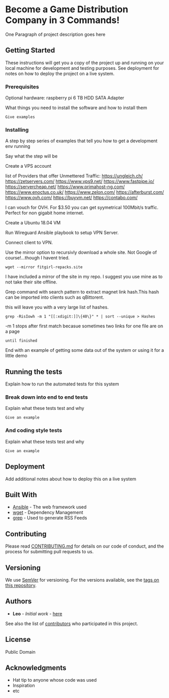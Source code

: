 # Become a Game Distribution Company in 3 Commands!

One Paragraph of project description goes here

## Getting Started

These instructions will get you a copy of the project up and running on your local machine for development and testing purposes. See deployment for notes on how to deploy the project on a live system.

### Prerequisites
Optional hardware:
raspberry pi
6 TB HDD
SATA Adapter

What things you need to install the software and how to install them

```
Give examples
```

### Installing

A step by step series of examples that tell you how to get a development env running

Say what the step will be

Create a VPS account

list of Providers that offer Unmettered Traffic:
https://ungleich.ch/
https://zetservers.com/
https://www.vps9.net/
https://www.fastpipe.io/
https://servercheap.net/
https://www.primahost-ng.com/
https://www.enoctus.co.uk/
https://www.zelon.com/
https://afterburst.com/
https://www.ovh.com/
https://buyvm.net/
https://contabo.com/

I can vouch for OVH. For $3.50 you can get syymetrical 100Mbit/s traffic. Perfect for non gigabit home internet.

Create a Ubuntu 18.04 VM

Run Wireguard Ansible playbook to setup VPN Server.

Connect client to VPN.

Use the mirror option to recursivly download a whole site. Not Google of course!...though I havent tried.
```
wget --mirror fitgirl-repacks.site
```
I have included a mirror of the site in my repo. I suggest you use mine as to not take their site offline.

Grep command with search pattern to extract magnet link hash.This hash can be imported into clients such as qBittorent.

this will leave you with a very large list of hashes.

```
grep -RisIowh -m 1 "[[:xdigit:]]\{40\}" * | sort --unique > Hashes
```

-m 1 stops after first match becasue sometimes two links for one file are on a page

```
until finished
```

End with an example of getting some data out of the system or using it for a little demo

## Running the tests

Explain how to run the automated tests for this system

### Break down into end to end tests

Explain what these tests test and why

```
Give an example
```

### And coding style tests

Explain what these tests test and why

```
Give an example
```

## Deployment

Add additional notes about how to deploy this on a live system

## Built With

* [Ansible](http://www.dropwizard.io/1.0.2/docs/) - The web framework used
* [wget](https://maven.apache.org/) - Dependency Management
* [grep](https://rometools.github.io/rome/) - Used to generate RSS Feeds

## Contributing

Please read [CONTRIBUTING.md](https://gist.github.com/PurpleBooth/b24679402957c63ec426) for details on our code of conduct, and the process for submitting pull requests to us.

## Versioning

We use [SemVer](http://semver.org/) for versioning. For the versions available, see the [tags on this repository](https://github.com/your/project/tags). 

## Authors

* **Leo** - *Initial work* - [here](https://github.com/)

See also the list of [contributors](https://github.com/your/project/contributors) who participated in this project.

## License

Public Domain

## Acknowledgments

* Hat tip to anyone whose code was used
* Inspiration
* etc
